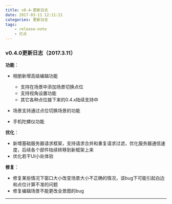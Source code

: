 ```yaml
---
title: v0.4-更新日志
date: 2017-03-11 12:11:21
categories: 更新日志
tags: 
    - release-note
    - 打点
---
```


### v0.4.0更新日志（2017.3.11）


**功能**：

* 相册新增高级编辑功能
    - 支持在场景中添加场景切换点位
    - 支持视角设置功能
    - 其它各种点位接下来的0.4.x陆续支持中
* 场景支持通过点位切换场景的功能

* 手机陀螺仪功能

**优化**：

* 新增基础服务器请求框架，支持请求合并和重复请求过滤，优化服务器通信速度，后续各个部件陆续转移到新框架上来
* 优化若干UI小处体验

**修复**：

* 修复某些情况下窗口大小改变场景大小不正确的情况，该bug下可能引起白边和点位计算不准的问题
* 修复编辑场景不能更改全景图的bug
---